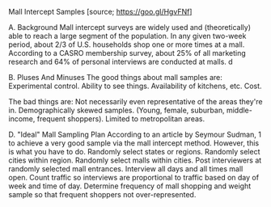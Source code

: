 Mall Intercept Samples
[source; https://goo.gl/HgvFNf]

A. Background
Mall intercept surveys are widely used and (theoretically) able to reach a large segment of the population. In any given two-week period, about 2/3 of U.S. households shop one or more times at a mall. According to a CASRO membership survey, about 25% of all marketing research and 64% of personal interviews are conducted at malls. d

B. Pluses And Minuses
The good things about mall samples are:
Experimental control.
Ability to see things.
Availability of kitchens, etc.
Cost.

The bad things are:
Not necessarily even representative of the areas they're in.
Demographically skewed samples. (Young, female, suburban, middle-income, frequent shoppers).
Limited to metropolitan areas.


D. "Ideal" Mall Sampling Plan
According to an article by Seymour Sudman, 1 to achieve a very good sample via the mall intercept method. However, this is what you have to do.
Randomly select states or regions.
Randomly select cities within region.
Randomly select malls within cities.
Post interviewers at randomly selected mall entrances.
Interview all days and all times mall open.
Count traffic so interviews are proportional to traffic based on day of week and time of day.
Determine frequency of mall shopping and weight sample so that frequent shoppers not over-represented.